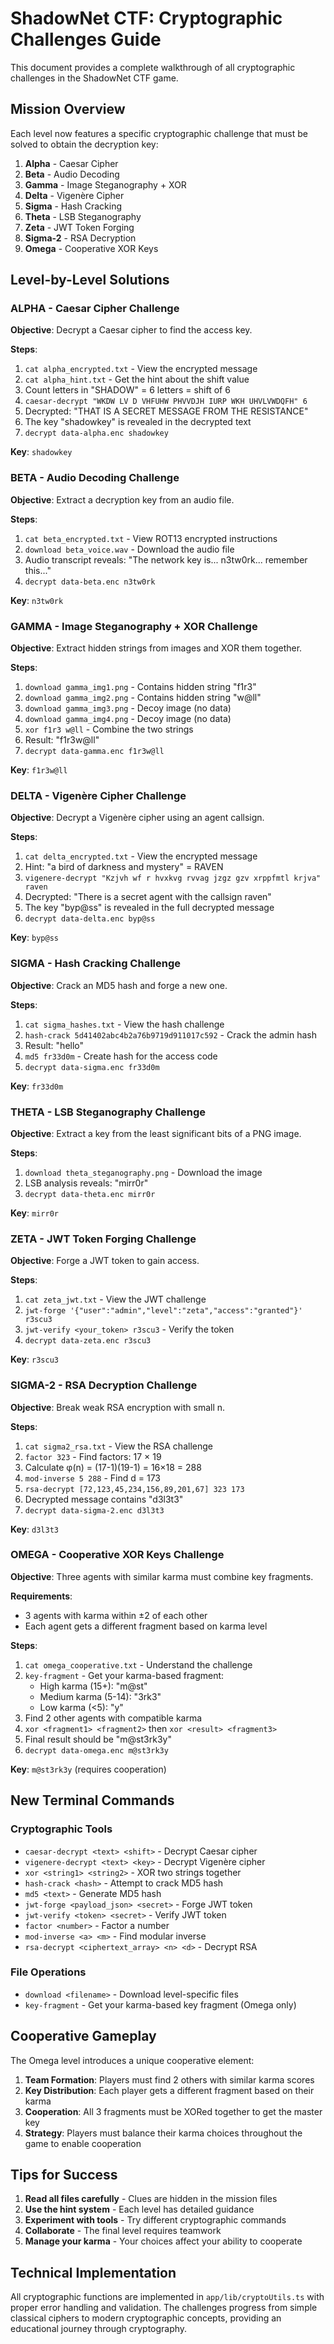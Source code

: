 # ShadowNet CTF: Cryptographic Challenges Guide

This document provides a complete walkthrough of all cryptographic challenges in the ShadowNet CTF game.

## Mission Overview

Each level now features a specific cryptographic challenge that must be solved to obtain the decryption key:

1. **Alpha** - Caesar Cipher
2. **Beta** - Audio Decoding  
3. **Gamma** - Image Steganography + XOR
4. **Delta** - Vigenère Cipher
5. **Sigma** - Hash Cracking
6. **Theta** - LSB Steganography
7. **Zeta** - JWT Token Forging
8. **Sigma-2** - RSA Decryption
9. **Omega** - Cooperative XOR Keys

## Level-by-Level Solutions

### ALPHA - Caesar Cipher Challenge

**Objective**: Decrypt a Caesar cipher to find the access key.

**Steps**:
1. `cat alpha_encrypted.txt` - View the encrypted message
2. `cat alpha_hint.txt` - Get the hint about the shift value
3. Count letters in "SHADOW" = 6 letters = shift of 6
4. `caesar-decrypt "WKDW LV D VHFUHW PHVVDJH IURP WKH UHVLVWDQFH" 6`
5. Decrypted: "THAT IS A SECRET MESSAGE FROM THE RESISTANCE"
6. The key "shadowkey" is revealed in the decrypted text
7. `decrypt data-alpha.enc shadowkey`

**Key**: `shadowkey`

### BETA - Audio Decoding Challenge

**Objective**: Extract a decryption key from an audio file.

**Steps**:
1. `cat beta_encrypted.txt` - View ROT13 encrypted instructions
2. `download beta_voice.wav` - Download the audio file
3. Audio transcript reveals: "The network key is... n3tw0rk... remember this..."
4. `decrypt data-beta.enc n3tw0rk`

**Key**: `n3tw0rk`

### GAMMA - Image Steganography + XOR Challenge

**Objective**: Extract hidden strings from images and XOR them together.

**Steps**:
1. `download gamma_img1.png` - Contains hidden string "f1r3"
2. `download gamma_img2.png` - Contains hidden string "w@ll"
3. `download gamma_img3.png` - Decoy image (no data)
4. `download gamma_img4.png` - Decoy image (no data)
5. `xor f1r3 w@ll` - Combine the two strings
6. Result: "f1r3w@ll"
7. `decrypt data-gamma.enc f1r3w@ll`

**Key**: `f1r3w@ll`

### DELTA - Vigenère Cipher Challenge

**Objective**: Decrypt a Vigenère cipher using an agent callsign.

**Steps**:
1. `cat delta_encrypted.txt` - View the encrypted message
2. Hint: "a bird of darkness and mystery" = RAVEN
3. `vigenere-decrypt "Kzjvh wf r hvxkvg rvvag jzgz gzv xrppfmtl krjva" raven`
4. Decrypted: "There is a secret agent with the callsign raven"
5. The key "byp@ss" is revealed in the full decrypted message
6. `decrypt data-delta.enc byp@ss`

**Key**: `byp@ss`

### SIGMA - Hash Cracking Challenge

**Objective**: Crack an MD5 hash and forge a new one.

**Steps**:
1. `cat sigma_hashes.txt` - View the hash challenge
2. `hash-crack 5d41402abc4b2a76b9719d911017c592` - Crack the admin hash
3. Result: "hello"
4. `md5 fr33d0m` - Create hash for the access code
5. `decrypt data-sigma.enc fr33d0m`

**Key**: `fr33d0m`

### THETA - LSB Steganography Challenge

**Objective**: Extract a key from the least significant bits of a PNG image.

**Steps**:
1. `download theta_steganography.png` - Download the image
2. LSB analysis reveals: "mirr0r"
3. `decrypt data-theta.enc mirr0r`

**Key**: `mirr0r`

### ZETA - JWT Token Forging Challenge

**Objective**: Forge a JWT token to gain access.

**Steps**:
1. `cat zeta_jwt.txt` - View the JWT challenge
2. `jwt-forge '{"user":"admin","level":"zeta","access":"granted"}' r3scu3`
3. `jwt-verify <your_token> r3scu3` - Verify the token
4. `decrypt data-zeta.enc r3scu3`

**Key**: `r3scu3`

### SIGMA-2 - RSA Decryption Challenge

**Objective**: Break weak RSA encryption with small n.

**Steps**:
1. `cat sigma2_rsa.txt` - View the RSA challenge
2. `factor 323` - Find factors: 17 × 19
3. Calculate φ(n) = (17-1)(19-1) = 16×18 = 288
4. `mod-inverse 5 288` - Find d = 173
5. `rsa-decrypt [72,123,45,234,156,89,201,67] 323 173`
6. Decrypted message contains "d3l3t3"
7. `decrypt data-sigma-2.enc d3l3t3`

**Key**: `d3l3t3`

### OMEGA - Cooperative XOR Keys Challenge

**Objective**: Three agents with similar karma must combine key fragments.

**Requirements**:
- 3 agents with karma within ±2 of each other
- Each agent gets a different fragment based on karma level

**Steps**:
1. `cat omega_cooperative.txt` - Understand the challenge
2. `key-fragment` - Get your karma-based fragment:
   - High karma (15+): "m@st"
   - Medium karma (5-14): "3rk3"
   - Low karma (<5): "y"
3. Find 2 other agents with compatible karma
4. `xor <fragment1> <fragment2>` then `xor <result> <fragment3>`
5. Final result should be "m@st3rk3y"
6. `decrypt data-omega.enc m@st3rk3y`

**Key**: `m@st3rk3y` (requires cooperation)

## New Terminal Commands

### Cryptographic Tools
- `caesar-decrypt <text> <shift>` - Decrypt Caesar cipher
- `vigenere-decrypt <text> <key>` - Decrypt Vigenère cipher
- `xor <string1> <string2>` - XOR two strings together
- `hash-crack <hash>` - Attempt to crack MD5 hash
- `md5 <text>` - Generate MD5 hash
- `jwt-forge <payload_json> <secret>` - Forge JWT token
- `jwt-verify <token> <secret>` - Verify JWT token
- `factor <number>` - Factor a number
- `mod-inverse <a> <m>` - Find modular inverse
- `rsa-decrypt <ciphertext_array> <n> <d>` - Decrypt RSA

### File Operations
- `download <filename>` - Download level-specific files
- `key-fragment` - Get your karma-based key fragment (Omega only)

## Cooperative Gameplay

The Omega level introduces a unique cooperative element:

1. **Team Formation**: Players must find 2 others with similar karma scores
2. **Key Distribution**: Each player gets a different fragment based on their karma
3. **Cooperation**: All 3 fragments must be XORed together to get the master key
4. **Strategy**: Players must balance their karma choices throughout the game to enable cooperation

## Tips for Success

1. **Read all files carefully** - Clues are hidden in the mission files
2. **Use the hint system** - Each level has detailed guidance
3. **Experiment with tools** - Try different cryptographic commands
4. **Collaborate** - The final level requires teamwork
5. **Manage your karma** - Your choices affect your ability to cooperate

## Technical Implementation

All cryptographic functions are implemented in `app/lib/cryptoUtils.ts` with proper error handling and validation. The challenges progress from simple classical ciphers to modern cryptographic concepts, providing an educational journey through cryptography. 